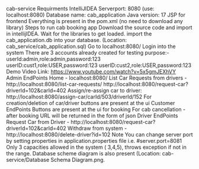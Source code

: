 cab-service
Requirments
IntelliJIDEA
Serverport: 8080 (use: localhost:8080)
Database name: cab_application
Java version: 17
JSP for frontend
Everything is present in the pom.xml (no need to download any library)
Steps to run cab booking app
Download the source code and import in intellijIDEA. Wait for the libraries to get loaded.
import the cab_application.db into your database. (Location: cab_service/cab_application.sql)
Go to localhost:8080/
Login into the system
There are 3 accounts already created for testing purpose:-
userId:admin,role:admin,password:123
userID:cust1,role:USER,password:123
userID:cust2,role:USER,password:123
Demo Video Link: https://www.youtube.com/watch?v=5x5gmJEXhVY
Admin EndPoints
Home - localhost:8080/
List Car Requests from drivers - http://localhost:8080/list-car-requests/
http://localhost:8080/request-car?driverId=102&carId=402
Assign/re-assign car to driver: http://localhost:8080/assign-car/carId/503/driverId/152
For creation/deletion of car/driver buttons are present at the ui
Customer EndPoints
Buttons are present at the ui for booking
For cab cancellation - after booking URL will be returned in the form of json
Driver EndPoints
Request Car from Driver - http://localhost:8080/request-car?driverId=102&carId=402
Withdraw from system - http://localhost:8080/delete-driver?id=102
Note
You can change server port by setting properties in application.properties file i.e.
#server.port=8081
Only 3 capacities allowed in the system ( 3,4,5), throws exception if not in the range.
Database scheme diagram is also present (Location: cab-service/Database Schema Diagram.png.
